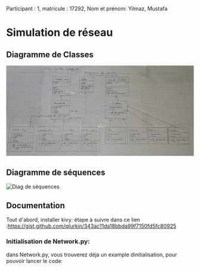 Participant : 1,
matricule : 17292,
Nom et prénom: Yilmaz, Mustafa
# Simulation de réseau

## Diagramme de Classes
![Diag de classes](https://github.com/Mustafalou/Network/blob/main/Diagramme%20de%20classes.jpg)
## Diagramme de séquences
![Diag de séquences](https://github.com/Mustafalou/Network/blob/main/diaggrame%20de%20s%C3%A9quences.PNG)
## Documentation
Tout d'abord, installer kivy: étape à suivre dans ce lien :https://gist.github.com/qlurkin/343ac11da18bbda99f7150fd5fc80925
### Initialisation de Network.py:
dans Network.py, vous trouverez déja un example dinitialisation, pour pouvoir lancer le code:
